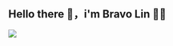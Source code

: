 ## Hello there 👋，i'm Bravo Lin 👨‍💻


<img src="{https://github-readme-stats.vercel.app/api/top-langs/?username={BravoLin}}" />

